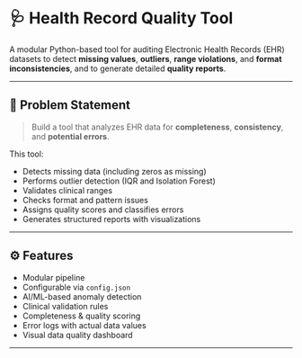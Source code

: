 # 🩺 Health Record Quality Tool

A modular Python-based tool for auditing Electronic Health Records (EHR) datasets to detect **missing values**, **outliers**, **range violations**, and **format inconsistencies**, and to generate detailed **quality reports**.

---

## 📌 Problem Statement

> Build a tool that analyzes EHR data for **completeness**, **consistency**, and **potential errors**.

This tool:
- Detects missing data (including zeros as missing)
- Performs outlier detection (IQR and Isolation Forest)
- Validates clinical ranges
- Checks format and pattern issues
- Assigns quality scores and classifies errors
- Generates structured reports with visualizations

---

## ⚙️ Features

- Modular pipeline  
- Configurable via `config.json`  
- AI/ML-based anomaly detection  
- Clinical validation rules  
- Completeness & quality scoring  
- Error logs with actual data values  
- Visual data quality dashboard  

---


